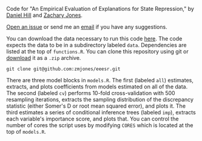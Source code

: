 Code for "An Empirical Evaluation of Explanations for State Repression," by [Daniel Hill](http://myweb.fsu.edu/dwh06c/) and [Zachary Jones](http://zmjones.com).

[Open an issue](https://github.com/zmjones/eeesr/issues/new) or send me an [email](mailto:zmj@zmjones.com) if you have any suggestions.

You can download the data necessary to run this code [here](http://zmjones.com/static/data/eeesr_data.zip). The code expects the data to be in a subdirectory labeled `data`. Dependencies are listed at the top of `functions.R`. You can clone this repository using git or [download](https://github.com/zmjones/eeesr/archive/master.zip) it as a `.zip` archive. 

`git clone git@github.com:zmjones/eeesr.git`

There are three model blocks in `models.R`. The first (labeled `all`) estimates, extracts, and plots coefficients from models estimated on all of the data. The second (labeled `cv`) performs 10-fold cross-validation with 500 resampling iterations, extracts the sampling distribution of the discrepancy statistic (either Somer's D or root mean squared error), and plots it. The third estimates a series of conditional inference trees (labeled `imp`), extracts each variable's importance score, and plots that. You can control the number of cores the script uses by modifying `CORES` which is located at the top of `models.R`.
